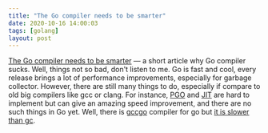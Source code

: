 ```yaml
---
title: "The Go compiler needs to be smarter"
date: 2020-10-16 14:00:03
tags: [golang]
layout: post
---
```


[The Go compiler needs to be smarter](https://lemire.me/blog/2020/06/04/the-go-compiler-needs-to-be-smarter/) — a short article why Go compiler sucks. Well, things not so bad, don't listen to me. Go is fast and cool, every release brings a lot of performance improvements, especially for garbage collector. However, there are still many things to do, especially if compare to old big compilers like gcc or clang. For instance, [PGO](https://en.wikipedia.org/wiki/Profile-guided_optimization) and [JIT](https://en.wikipedia.org/wiki/Just-in-time_compilation) are hard to implement but can give an amazing speed improvement, and there are no such things in Go yet. Well, there is [gccgo](https://golang.org/doc/install/gccgo) compiler for go but [it is slower than gc](https://meltware.com/2019/01/16/gccgo-benchmarks-2019.html).
